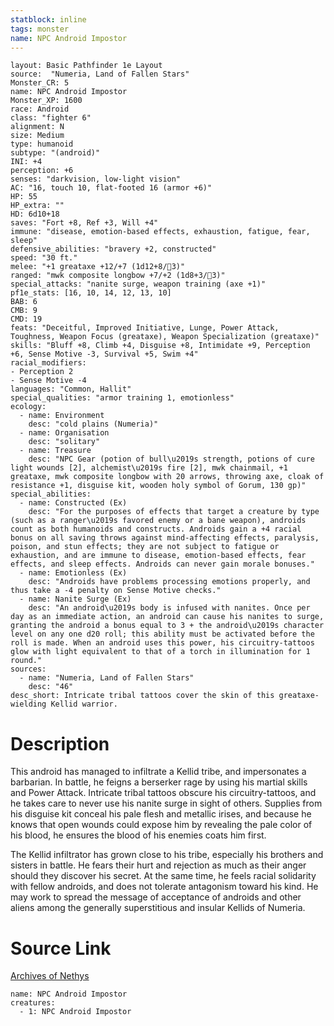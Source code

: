 ```yaml
---
statblock: inline
tags: monster
name: NPC Android Impostor
---
```

```statblock
layout: Basic Pathfinder 1e Layout
source:  "Numeria, Land of Fallen Stars"
Monster_CR: 5
name: NPC Android Impostor
Monster_XP: 1600
race: Android
class: "fighter 6"
alignment: N
size: Medium
type: humanoid
subtype: "(android)"
INI: +4
perception: +6
senses: "darkvision, low-light vision"
AC: "16, touch 10, flat-footed 16 (armor +6)"
HP: 55
HP_extra: ""
HD: 6d10+18
saves: "Fort +8, Ref +3, Will +4"
immune: "disease, emotion-based effects, exhaustion, fatigue, fear, sleep"
defensive_abilities: "bravery +2, constructed"
speed: "30 ft."
melee: "+1 greataxe +12/+7 (1d12+8/3)"
ranged: "mwk composite longbow +7/+2 (1d8+3/3)"
special_attacks: "nanite surge, weapon training (axe +1)"
pf1e_stats: [16, 10, 14, 12, 13, 10]
BAB: 6
CMB: 9
CMD: 19
feats: "Deceitful, Improved Initiative, Lunge, Power Attack, Toughness, Weapon Focus (greataxe), Weapon Specialization (greataxe)"
skills: "Bluff +8, Climb +4, Disguise +8, Intimidate +9, Perception +6, Sense Motive -3, Survival +5, Swim +4"
racial_modifiers:
- Perception 2
- Sense Motive -4
languages: "Common, Hallit"
special_qualities: "armor training 1, emotionless"
ecology:
  - name: Environment
    desc: "cold plains (Numeria)"
  - name: Organisation
    desc: "solitary"
  - name: Treasure
    desc: "NPC Gear (potion of bull\u2019s strength, potions of cure light wounds [2], alchemist\u2019s fire [2], mwk chainmail, +1 greataxe, mwk composite longbow with 20 arrows, throwing axe, cloak of resistance +1, disguise kit, wooden holy symbol of Gorum, 130 gp)"
special_abilities:
  - name: Constructed (Ex)
    desc: "For the purposes of effects that target a creature by type (such as a ranger\u2019s favored enemy or a bane weapon), androids count as both humanoids and constructs. Androids gain a +4 racial bonus on all saving throws against mind-affecting effects, paralysis, poison, and stun effects; they are not subject to fatigue or exhaustion, and are immune to disease, emotion-based effects, fear effects, and sleep effects. Androids can never gain morale bonuses."
  - name: Emotionless (Ex)
    desc: "Androids have problems processing emotions properly, and thus take a -4 penalty on Sense Motive checks."
  - name: Nanite Surge (Ex)
    desc: "An android\u2019s body is infused with nanites. Once per day as an immediate action, an android can cause his nanites to surge, granting the android a bonus equal to 3 + the android\u2019s character level on any one d20 roll; this ability must be activated before the roll is made. When an android uses this power, his circuitry-tattoos glow with light equivalent to that of a torch in illumination for 1 round."
sources:
  - name: "Numeria, Land of Fallen Stars"
    desc: "46"
desc_short: Intricate tribal tattoos cover the skin of this greataxe-wielding Kellid warrior.
```
# Description
This android has managed to infiltrate a Kellid tribe, and impersonates a barbarian. In battle, he feigns a berserker rage by using his martial skills and Power Attack. Intricate tribal tattoos obscure his circuitry-tattoos, and he takes care to never use his nanite surge in sight of others. Supplies from his disguise kit conceal his pale flesh and metallic irises, and because he knows that open wounds could expose him by revealing the pale color of his blood, he ensures the blood of his enemies coats him first.

The Kellid infiltrator has grown close to his tribe, especially his brothers and sisters in battle. He fears their hurt and rejection as much as their anger should they discover his secret. At the same time, he feels racial solidarity with fellow androids, and does not tolerate antagonism toward his kind. He may work to spread the message of acceptance of androids and other aliens among the generally superstitious and insular Kellids of Numeria.
# Source Link
[Archives of Nethys](https://aonprd.com/NPCDisplay.aspx?ItemName=Android%20Impostor)
```encounter-table
name: NPC Android Impostor
creatures:
  - 1: NPC Android Impostor
```
